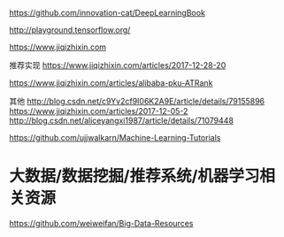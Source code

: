 




https://github.com/innovation-cat/DeepLearningBook

http://playground.tensorflow.org/

https://www.jiqizhixin.com

推荐实现
https://www.jiqizhixin.com/articles/2017-12-28-20

https://www.jiqizhixin.com/articles/alibaba-pku-ATRank



其他
http://blog.csdn.net/c9Yv2cf9I06K2A9E/article/details/79155896
https://www.jiqizhixin.com/articles/2017-12-05-2
http://blog.csdn.net/aliceyangxi1987/article/details/71079448


https://github.com/ujjwalkarn/Machine-Learning-Tutorials


# 大数据/数据挖掘/推荐系统/机器学习相关资源
https://github.com/weiweifan/Big-Data-Resources



